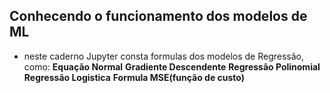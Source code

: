 ## Conhecendo o funcionamento dos modelos de ML

- neste caderno Jupyter consta formulas dos modelos de Regressão, como:
 __Equação Normal__
 __Gradiente Descendente__
 __Regressão Polinomial__
 __Regressão Logistica__
 __Formula MSE(função de custo)__

